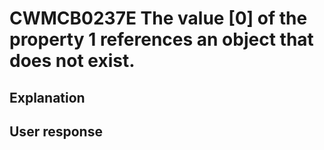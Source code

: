 # CWMCB0237E The value [0] of the property 1 references an object that does not exist.

## Explanation

## User response